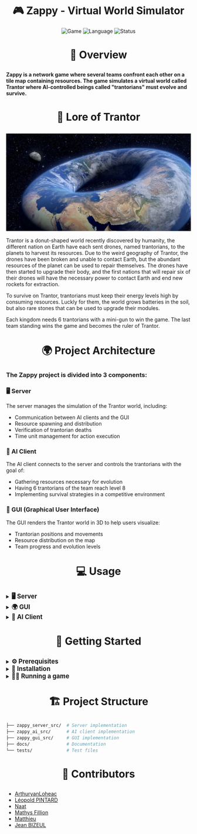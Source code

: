 <h1 align=center>🎮 Zappy - Virtual World Simulator</h1>
<p align="center">
    <img src="https://img.shields.io/badge/Game-Simulation-orange" alt="Game"/>
    <img src="https://img.shields.io/badge/Language-C/C++-blue" alt="Language"/>
    <img src="https://img.shields.io/badge/Status-In%20Development-green" alt="Status"/>
</p>

# <p align=center> 📜 Overview </p>

#### Zappy is a network game where several teams confront each other on a tile map containing resources. The game simulates a virtual world called Trantor where AI-controlled beings called "trantorians" must evolve and survive.

# <p align=center> 📖 Lore of Trantor </p>

<p align="center">
    <img src="docs/static/img/trantor.png" alt="Trantor World" width="600"/>
</p>

Trantor is a donut-shaped world recently discovered by humanity, the different nation on Earth have each sent drones, named trantorians, to the planets to harvest its resources. Due to the weird geography of Trantor, the drones have been broken and unable to contact Earth, but the abundant resources of the planet can be used to repair themselves. The drones have then started to upgrade their body, and the first nations that will repair six of their drones will have the necessary power to contact Earth and end new rockets for extraction.

To survive on Trantor, trantorians must keep their energy levels high by consuming resources. Luckly for them, the world grows batteries in the soil, but also rare stones that can be used to upgrade their modules.

Each kingdom needs 6 trantorians with a mini-gun to win the game. The last team standing wins the game and becomes the ruler of Trantor.

# <p align=center> 🌍 Project Architecture </p>

### The Zappy project is divided into 3 components:

### 🖥️ Server
The server manages the simulation of the Trantor world, including:
- Communication between AI clients and the GUI
- Resource spawning and distribution
- Verification of trantorian deaths
- Time unit management for action execution

### 🤖 AI Client
The AI client connects to the server and controls the trantorians with the goal of:
- Gathering resources necessary for evolution
- Having 6 trantorians of the team reach level 8
- Implementing survival strategies in a competitive environment

### 🎨 GUI (Graphical User Interface)
The GUI renders the Trantor world in 3D to help users visualize:
- Trantorian positions and movements
- Resource distribution on the map
- Team progress and evolution levels

# <p align=center> 💻 Usage </p>

<details> <summary> <b><span style="font-size: 1.2em;">🖥️ Server</span></b> </summary>

```sh
USAGE: ./zappy_server -p port -x width -y height -n name1 name2 ... -c clientsNb -f freq
```

| Option | Parameter | Description |
|--------|-----------|-------------|
| -p | port | port number |
| -x | width | width of the world |
| -y | height | height of the world |
| -n | name1 name2 ... | name of the team |
| -c | clientsNb | number of authorized clients per team |
| -f | freq | reciprocal of time unit for execution of actions |
| -v, -vv, -vvv | ---- | set verbose level (WARNINGS, INFOS, DEBUG) |

> The team name GRAPHIC is reserved for the GUI to authenticate itself as such to the server.

</details>

<details> <summary> <b><span style="font-size: 1.2em;">🌍 GUI</span></b> </summary>

```sh
USAGE: ./zappy_gui -p port -h machine
```

| Option | Parameter | Description |
|--------|-----------|-------------|
| -p | port | port number |
| -h | machine | hostname of the server |

</details>

<details> <summary> <b><span style="font-size: 1.2em;">🤖 AI Client</span></b> </summary>

```sh
USAGE: ./zappy_ai -p port -n name -h machine
```

| Option | Parameter | Description |
|--------|-----------|-------------|
| -p | port | port number |
| -n | name | name of the team |
| -h | machine | name of the machine; localhost by default |

> The team name GRAPHIC is reserved for the GUI to authenticate itself as such to the server.

</details>

# <p align=center> 🚀 Getting Started </p>

<details> <summary> <b><span style="font-size: 1.2em;">⚙️ Prerequisites</span></b> </summary>

- C/C++ compiler (gcc/g++)
- Make
- Irrlicht 3D library

</details>

<details> <summary> <b><span style="font-size: 1.2em;">🛜 Installation</span></b> </summary>

1. Clone the repository
```sh
git clone https://github.com/ArthuryanLoheac/ZAPPY.git
cd ZAPPY
```

2. Compile the project
```sh
make
```

This will build all three components: the server, AI clients, and GUI.

If you want to compile only one part, you can use
```sh
make <name-of-the-binary>
```

Name of the binary is either `zappy-server`, `zappy-ai` or `zappy-gui`.

</details>

<details> <summary> <b><span style="font-size: 1.2em;">🏃‍♂️ Running a game</span></b> </summary>

1. Start the server:
```sh
./zappy_server -p 4242 -x 10 -y 10 -n team1 team2 -c 5 -f 100
```

2. Launch the GUI:
```sh
./zappy_gui -p 4242 -h localhost
```

3. Connect AI clients:
```sh
./zappy_ai -p 4242 -n team1 -h localhost
./zappy_ai -p 4242 -n team2 -h localhost
```

</details>

# <p align=center> 🏗️ Project Structure </p>

```sh
├── zappy_server_src/  # Server implementation
├── zappy_ai_src/      # AI client implementation
├── zappy_gui_src/     # GUI implementation
├── docs/              # Documentation
└── tests/             # Test files
```

# <p align=center> 👥 Contributors </p>

- [ArthuryanLoheac](https://github.com/ArthuryanLoheac)
- [Léopold PINTARD](https://github.com/Leopold-PINTARD)
- [Naat](https://github.com/NathanBezard)
- [Mathys Fillion](https://github.com/mathys-f)
- [Matthieu](https://github.com/MatthieuGA)
- [Jean BIZEUL](https://github.com/JeanBizeul)
